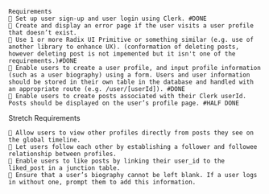     Requirements
    🎯 Set up user sign-up and user login using Clerk. #DONE
    🎯 Create and display an error page if the user visits a user profile that doesn’t exist.
    🎯 Use 1 or more Radix UI Primitive or something similar (e.g. use of another library to enhance UX). (conformation of deleting posts, however deleting post is not impemented but it isn't one of the requirements.)#DONE
    🎯 Enable users to create a user profile, and input profile information (such as a user biography) using a form. Users and user information should be stored in their own table in the database and handled with an appropriate route (e.g. /user/[userId]). #DONE
    🎯 Enable users to create posts associated with their Clerk userId. Posts should be displayed on the user’s profile page. #HALF DONE

Stretch Requirements

    🏹 Allow users to view other profiles directly from posts they see on the global timeline.
    🏹 Let users follow each other by establishing a follower and followee relationship between profiles.
    🏹 Enable users to like posts by linking their user_id to the liked_post in a junction table.
    🏹 Ensure that a user’s biography cannot be left blank. If a user logs in without one, prompt them to add this information.
